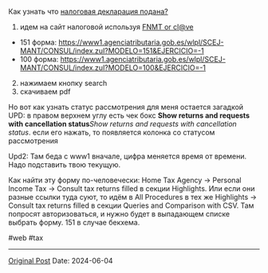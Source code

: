 Как узнать что [налоговая декларация подана?](2111.md)

1. идем на сайт налоговой используя [FNMT or cl@ve](1691.md)
* 151 форма: https://www1.agenciatributaria.gob.es/wlpl/SCEJ-MANT/CONSUL/index.zul?MODELO=151&EJERCICIO=-1
* 100 форма: https://www1.agenciatributaria.gob.es/wlpl/SCEJ-MANT/CONSUL/index.zul?MODELO=100&EJERCICIO=-1
2. нажимаем кнопку search
3. скачиваем pdf


Но вот как узнать статус рассмотрения для меня остается загадкой
UPD: в правом верхнем углу есть чек бокс **Show returns and requests with cancellation status***Show returns and requests with cancellation status*. если его нажать, то появляется колонка со статусом рассмотрения

Upd2: Там беда с www1 вначале, цифра меняется время от времени. Надо подставить твою текущую.

Как найти эту форму по-человечески: Home Tax Agency -> Personal Income Tax -> Consult tax returns filled в секции Highlights. Или если они разные ссылки туда суют, то идём в All Procedures в тех же Highlights -> Consult tax returns filled в секции Queries and Comparison with CSV. Там попросят авторизоваться, и нужно будет в выпадающем списке выбрать форму. 151 в случае бекхема.

#web #tax

---
[Original Post](https://t.me/lev2tarragona/2271)
Date: 2024-06-04
